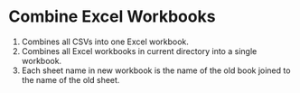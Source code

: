 # Combine Excel Workbooks
1. Combines all CSVs into one Excel workbook.
2. Combines all Excel workbooks in current directory into a single workbook.
3. Each sheet name in new workbook is the name of the old book joined to the name of the old sheet.
